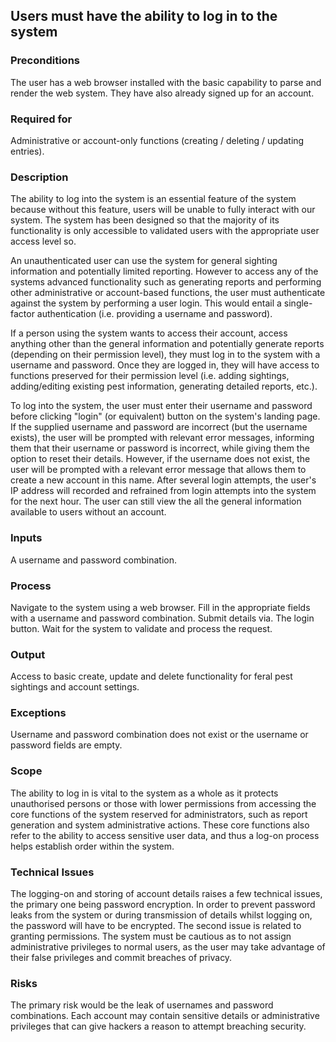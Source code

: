 ## Users must have the ability to log in to the system

### Preconditions

The user has a web browser installed with the basic capability to parse and render the web system. They have also already signed up for an account.

### Required for

Administrative or account-only functions (creating / deleting / updating entries).

### Description

The ability to log into the system is an essential feature of the system because without this feature, users will be unable to fully interact with our system. The system has been designed so that the majority of its functionality is only accessible to validated users with the appropriate user access level so.

An unauthenticated user can use the system for general sighting information and potentially limited reporting. However to access any of the systems advanced functionality such as generating reports and performing other administrative or account-based functions, the user must authenticate against the system by performing a user login. This would entail a single-factor authentication (i.e. providing a username and password).

If a person using the system wants to access their account, access anything other than the general information and potentially generate reports (depending on their permission level), they must log in to the system with a username and password. Once they are logged in, they will have access to functions preserved for their permission level (i.e. adding sightings, adding/editing existing pest information, generating detailed reports, etc.).

To log into the system, the user must enter their username and password before clicking "login" (or equivalent) button on the system's landing page. If the supplied username and password are incorrect (but the username exists), the user will be prompted with relevant error messages, informing them that their username or password is incorrect, while giving them the option to reset their details. However, if the username does not exist, the user will be prompted with a relevant error message that allows them to create a new account in this name. After several login attempts, the user's IP address will recorded and refrained from login attempts into the system for the next hour. The user can still view the all the general information available to users without an account.

### Inputs

A username and password combination.

### Process

Navigate to the system using a web browser. Fill in the appropriate fields with a username and password combination. Submit details via. The login button. Wait for the system to validate and process the request.

### Output

Access to basic create, update and delete functionality for feral pest sightings and account settings.

### Exceptions

Username and password combination does not exist or the username or password fields are empty.

### Scope

The ability to log in is vital to the system as a whole as it protects unauthorised persons or those with lower permissions from accessing the core functions of the system reserved for administrators, such as report generation and system administrative actions. These core functions also refer to the ability to access sensitive user data, and thus a log-on process helps establish order within the system.

### Technical Issues

The logging-on and storing of account details raises a few technical issues, the primary one being password encryption. In order to prevent password leaks from the system or during transmission of details whilst logging on, the password will have to be encrypted. The second issue is related to granting permissions. The system must be cautious as to not assign administrative privileges to normal users, as the user may take advantage of their false privileges and commit breaches of privacy.

### Risks

The primary risk would be the leak of usernames and password combinations. Each account may contain sensitive details or administrative privileges that can give hackers a reason to attempt breaching security.